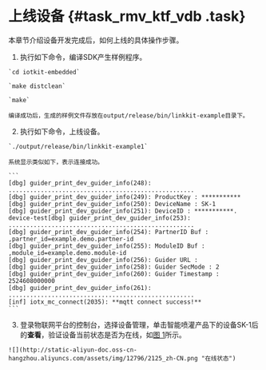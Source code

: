 # 上线设备 {#task_rmv_ktf_vdb .task}

本章节介绍设备开发完成后，如何上线的具体操作步骤。

1.   执行如下命令，编译SDK产生样例程序。 

    `cd iotkit-embedded`

    `make distclean`

    `make`

    编译成功后，生成的样例文件存放在output/release/bin/linkkit-example目录下。

2.   执行如下命令，上线设备。 

    `./output/release/bin/linkkit-example1`

    系统显示类似如下，表示连接成功。

    ```
    [dbg] guider_print_dev_guider_info(248): ....................................................
    [dbg] guider_print_dev_guider_info(249): ProductKey : ***********
    [dbg] guider_print_dev_guider_info(250): DeviceName : SK-1
    [dbg] guider_print_dev_guider_info(251): DeviceID : ***********.
    device-test[dbg] guider_print_dev_guider_info(253): ....................................................
    [dbg] guider_print_dev_guider_info(254): PartnerID Buf : ,partner_id=example.demo.partner-id
    [dbg] guider_print_dev_guider_info(255): ModuleID Buf : ,module_id=example.demo.module-id
    [dbg] guider_print_dev_guider_info(256): Guider URL : 
    [dbg] guider_print_dev_guider_info(258): Guider SecMode : 2 
    [dbg] guider_print_dev_guider_info(260): Guider Timestamp : 2524608000000
    [dbg] guider_print_dev_guider_info(261): ....................................................
    [inf] iotx_mc_connect(2035): **mqtt connect success!**
    ```

3.   登录物联网平台的控制台，选择设备管理，单击智能喷灌产品下的设备SK-1后的**查看**，验证设备当前状态是否为在线，如[图 1](#fig_hnk_bz3_vdb)所示。 

    ![](http://static-aliyun-doc.oss-cn-hangzhou.aliyuncs.com/assets/img/12796/2125_zh-CN.png "在线状态")


